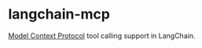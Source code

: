 # langchain-mcp

[Model Context Protocol](https://modelcontextprotocol.io) tool calling support in LangChain.

